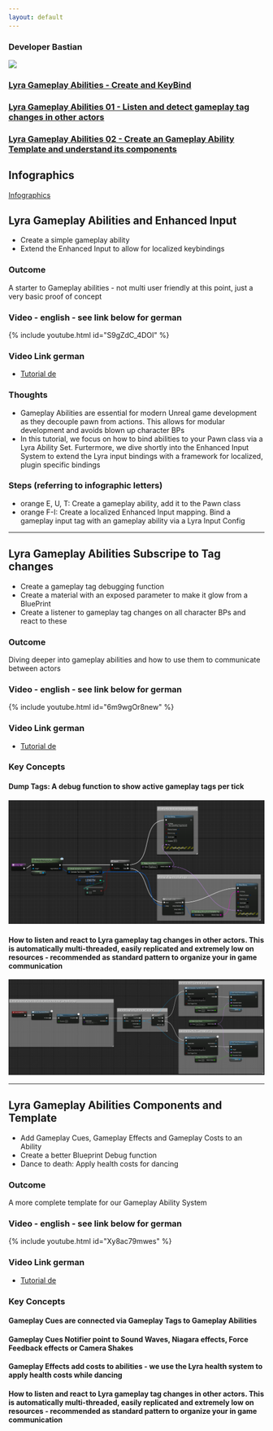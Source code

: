 ```yaml
---
layout: default
---
```

### Developer Bastian

<img src="{{site.url}}/www/assets/images/abilities_en.png" style="display: block; margin: auto;" class="medium-zoom-image" />

### [Lyra Gameplay Abilities - Create and KeyBind](#lyra-gameplay-abilities-and-enhanced-input)
### [Lyra Gameplay Abilities 01 - Listen and detect gameplay tag changes in other actors](#lyra-gameplay-abilities-subscripe-to-tag-changes)
### [Lyra Gameplay Abilities 02 - Create an Gameplay Ability Template and understand its components](#lyra-gameplay-abilities-components-and-template)

## Infographics
[Infographics](https://github.com/DeveloperBastian/Unreal-Lyra-Concepts/blob/main/infographics/Unreal%20Lyra.pdf)

## Lyra Gameplay Abilities and Enhanced Input
*	Create a simple gameplay ability
*	Extend the Enhanced Input to allow for localized keybindings

### Outcome
A starter to Gameplay abilities - not multi user friendly at this point, just a very basic proof of concept

### Video - english - see link below for german
{% include youtube.html id="S9gZdC_4DOI" %}

### Video Link german
*	[Tutorial de](https://youtu.be/L2pJ7EZgras)


### Thoughts
*	Gameplay Abilities are essential for modern Unreal game development as they decouple pawn from actions. This allows for modular development and avoids blown up character BPs
*	In this tutorial, we focus on how to bind abilities to your Pawn class via a Lyra Ability Set. Furtermore, we dive shortly into the Enhanced Input System to extend the Lyra input bindings with a framework for localized, plugin specific bindings

### Steps (referring to infographic letters)
*	orange E, U, T: 	Create a gameplay ability, add it to the Pawn class
*	orange F-I:			Create a localized Enhanced Input mapping. Bind a gameplay input tag with an gameplay ability via a Lyra Input Config

***

## Lyra Gameplay Abilities Subscripe to Tag changes
*	Create a gameplay tag debugging function
*	Create a material with an exposed parameter to make it glow from a BluePrint
*	Create a listener to gameplay tag changes on all character BPs and react to these

### Outcome
Diving deeper into gameplay abilities and how to use them to communicate between actors

### Video - english - see link below for german
{% include youtube.html id="6m9wgOr8new" %}

### Video Link german
*	[Tutorial de](https://youtu.be/BQVGnqnVfJY)

### Key Concepts
####	Dump Tags: A debug function	to show active gameplay tags per tick
![Lyra Gameplay Tag - Debugging function BluePrint](/assets/images/abilities02_dump_tags.png)

####	How to listen and react to Lyra gameplay tag changes in other actors. This is automatically multi-threaded, easily replicated and extremely low on resources - recommended as standard pattern to organize your in game communication
![Subscribe to changes in gamepay tags of other actors](/assets/images/abilities02_sunscripe_to_gameplay_tag_changes.png)

***

## Lyra Gameplay Abilities Components and Template
*	Add Gameplay Cues, Gameplay Effects and Gameplay Costs to an Ability
*	Create a better Blueprint Debug function
*	Dance to death: Apply health costs for dancing

### Outcome
A more complete template for our Gameplay Ability System

### Video - english - see link below for german
{% include youtube.html id="Xy8ac79mwes" %}

### Video Link german
*	[Tutorial de](https://youtu.be/9wQtZi9TMc4)

### Key Concepts
####	Gameplay Cues are connected via Gameplay Tags to Gameplay Abilities
####	Gameplay Cues Notifier point to Sound Waves, Niagara effects, Force Feedback effects or Camera Shakes
####	Gameplay Effects add costs to abilities - we use the Lyra health system to apply health costs while dancing
####	How to listen and react to Lyra gameplay tag changes in other actors. This is automatically multi-threaded, easily replicated and extremely low on resources - recommended as standard pattern to organize your in game communication

